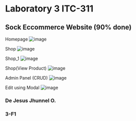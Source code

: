 # Laboratory 3 ITC-311

## Sock Eccommerce Website (90% done)

Homepage
![image](https://github.com/Jhun260Sloth/ITC-311-ACTIVITY-3/assets/99332717/f1e62819-d7f6-4f01-94c4-e25859b2da77)

Shop
![image](https://github.com/Jhun260Sloth/ITC-311-ACTIVITY-3/assets/99332717/56b00e0b-5f3f-405f-8cf3-8e27171c262a)

Shop_1
![image](https://github.com/Jhun260Sloth/ITC-311-ACTIVITY-3/assets/99332717/ff2a89ed-7895-487b-b2cd-eedf995b39e5)

Shop(View Product)
![image](https://github.com/Jhun260Sloth/ITC-311-ACTIVITY-3/assets/99332717/0b0674f1-dcf1-4dcf-b7a9-5649029148e6)

Admin Panel (CRUD)
![image](https://github.com/Jhun260Sloth/ITC-311-ACTIVITY-3/assets/99332717/72489ff6-fce7-485c-ab04-ce9e313e099e)

Edit using Modal
![image](https://github.com/Jhun260Sloth/ITC-311-ACTIVITY-3/assets/99332717/93d25f35-962f-4b90-b639-8e931df11c15)


### De Jesus Jhunnel O.
### 3-F1
